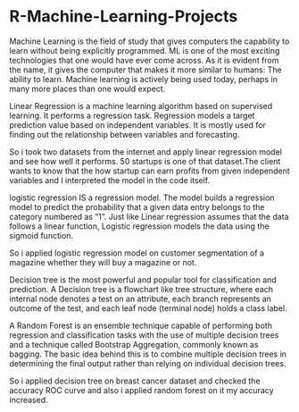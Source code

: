 # R-Machine-Learning-Projects
Machine Learning is the field of study that gives computers the capability to learn without being explicitly programmed. ML is one of the most exciting technologies that one would have ever come across. As it is evident from the name, it gives the computer that makes it more similar to humans: The ability to learn. Machine learning is actively being used today, perhaps in many more places than one would expect.

Linear Regression is a machine learning algorithm based on supervised learning. It performs a regression task. Regression models a target prediction value based on independent variables. It is mostly used for finding out the relationship between variables and forecasting.

So i took two datasets from the internet and apply linear regression model and see how well it performs.
50 startups is one of that dataset.The client wants to know that the how startup can earn profits from given independent variables and I interpreted the model in the code itself.

logistic regression IS a regression model. The model builds a regression model to predict the probability that a given data entry belongs to the category numbered as “1”. Just like Linear regression assumes that the data follows a linear function, Logistic regression models the data using the sigmoid function.

So i applied logistic regression model on customer segmentation of a magazine whether they will buy a magazine or not.

Decision tree is the most powerful and popular tool for classification and prediction. A Decision tree is a flowchart like tree structure, where each internal node denotes a test on an attribute, each branch represents an outcome of the test, and each leaf node (terminal node) holds a class label.

A Random Forest is an ensemble technique capable of performing both regression and classification tasks with the use of multiple decision trees and a technique called Bootstrap Aggregation, commonly known as bagging. The basic idea behind this is to combine multiple decision trees in determining the final output rather than relying on individual decision trees.

So i applied decision tree on breast cancer dataset and checked the accuracy ROC curve and also i applied random forest on it my accuracy increased.

